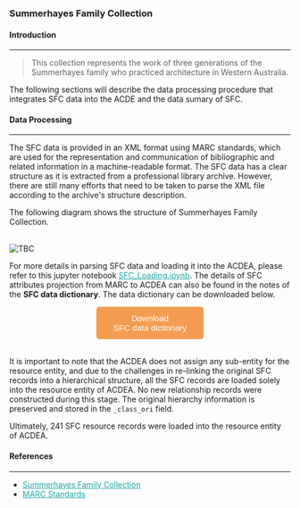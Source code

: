 ### Summerhayes Family Collection

#### Introduction
---
> This collection represents the work of three generations of the Summerhayes family who practiced architecture in Western Australia.

The following sections will describe the data processing procedure that integrates SFC data into the ACDE and the data sumary of SFC.

#### Data Processing
---
The SFC data is provided in an XML format using MARC standards, which are used for the representation and communication of bibliographic and related information in a machine-readable format. The SFC data has a clear structure as it is extracted from a professional library archive. However, there are still many efforts that need to be taken to parse the XML file according to the archive's structure description.

The following diagram shows the structure of Summerhayes Family Collection.
<br>
<br>

![TBC](./images/ivy_images/SFA_Structure.png)

For more details in parsing SFC data and loading it into the ACDEA, please refer to this jupyter notebook [SFC_Loading.ipynb](https://github.com/acd-engine/jupyterbook/blob/main/integration%20notebooks/SFC_Loading.ipynb). The details of SFC attributes projection from MARC to ACDEA can also be found in the notes of the **SFC data dictionary**. The data dictionary can be downloaded below. 

<!DOCTYPE html>
<html>
<head>
<meta name="viewport" content="width=device-width, initial-scale=1">
<!-- Add icon library -->
<link rel="stylesheet" href="https://cdnjs.cloudflare.com/ajax/libs/font-awesome/4.7.0/css/font-awesome.min.css">
<!-- <style>
.btn {
  background-color: #f39c52;
  border: none;
  color: white;
  padding: 12px 30px;
  cursor: pointer;
  font-size: 15px;
  border-radius: 5px; /* Make the button rounder */
}
</style> -->

</head>
<body>

<div style="text-align: center;">
	<button id="download-btn" class="btn" style="background-color: #f39c52; color: white; border: none; color: white; padding: 12px 30px; cursor: pointer; font-size: 15px; border-radius: 5px;"> <i class="fa fa-download"></i> Download <br>SFC data dictionary</button>
</div>

</body>
</html>

<script src="https://cdn.jsdelivr.net/npm/filesaver.js"></script>
<script>
  // Define the URL of the CSV file
  const csvUrl = "https://raw.githubusercontent.com/acd-engine/jupyterbook/master/data dictionaries/SFC_Data_Dictionary.xlsx";
  
  // Add a click event listener to the button
  document.getElementById("download-btn").addEventListener("click", () => {
    // Load the CSV file from the URL using an XMLHttpRequest
    const xhr = new XMLHttpRequest();
    xhr.open("GET", csvUrl);
    xhr.responseType = "blob";
    xhr.onload = () => {
      // Save the Blob as a file with the given name
      saveAs(xhr.response, "SFC_Data_Dictionary.xlsx");
    };
    xhr.send();
  });
</script>
<br>

It is important to note that the ACDEA does not assign any sub-entity for the resource entity, and due to the challenges in re-linking the original SFC records into a hierarchical structure, all the SFC records are loaded solely into the resource entity of ACDEA. No new relationship records were constructed during this stage. The original hierarchy information is preserved and stored in the `_class_ori` field.

Ultimately, 241 SFC resource records were loaded into the resource entity of ACDEA.

#### References
---
- [Summerhayes Family Collection](https://catalogue.curtin.edu.au/discovery/collectionDiscovery?vid=61CUR_INST:CUR_SPECIAL_COLLECTIONS&collectionId=81190473680001951)
- [MARC Standards](https://www.loc.gov/marc/)

<style>
  a {
    color: #1ea5a6 !important;
  }
</style>